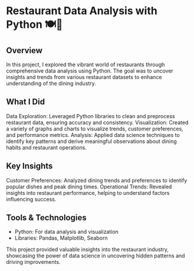 # Restaurant Data Analysis with Python 🍽️🐍

## Overview

In this project, I explored the vibrant world of restaurants through comprehensive data analysis using Python. The goal was to uncover insights and trends from various restaurant datasets to enhance understanding of the dining industry.

## What I Did

Data Exploration: Leveraged Python libraries to clean and preprocess restaurant data, ensuring accuracy and consistency.
Visualization: Created a variety of graphs and charts to visualize trends, customer preferences, and performance metrics.
Analysis: Applied data science techniques to identify key patterns and derive meaningful observations about dining habits and restaurant operations.

## Key Insights

Customer Preferences: Analyzed dining trends and preferences to identify popular dishes and peak dining times.
Operational Trends: Revealed insights into restaurant performance, helping to understand factors influencing success.

## Tools & Technologies

* Python: For data analysis and visualization
* Libraries: Pandas, Matplotlib, Seaborn

This project provided valuable insights into the restaurant industry, showcasing the power of data science in uncovering hidden patterns and driving improvements.

